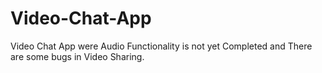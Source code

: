 # Video-Chat-App
Video Chat App were Audio Functionality is not yet Completed and There are some bugs in Video Sharing.
